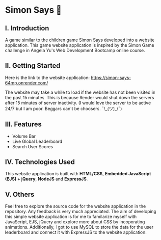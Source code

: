 # Simon Says 👨

## I. Introduction

A game similar to the children game Simon Says developed into a website application. This game website application is inspired by the Simon Game challenge in Angela Yu's Web Development Bootcamp online course. 

## II. Getting Started

Here is the link to the website application: https://simon-says-64mp.onrender.com/

The website may take a while to load if the website has not been visited in the past 15 minutes. This is because Render would shut down the servers after 15 minutes of server inactivity. 
(I would love the server to be active 24/7 but I am poor. Beggars can't be choosers. ¯\\\_(ツ)_/¯)

## III. Features

- Volume Bar
- Live Global Leaderboard
- Search User Scores

## IV. Technologies Used

This website application is built with **HTML/CSS**, **Embedded JavaScript (EJS) + jQuery**, **NodeJS** and **ExpressJS**.

## V. Others

Feel free to explore the source code for the website application in the repository. Any feedback is very much appreciated. The aim of developing this simple website application is for me to familarize myself with JavaScript, EJS, jQuery and explore more about CSS by incoporating animations. Additionally, I got to use MySQL to store the data for the user leaderboard and connect it with ExpressJS to the website application.